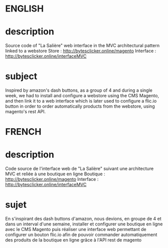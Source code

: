 # ENGLISH

  # description

Source code of "La Salière" web interface in the MVC architectural pattern linked to a webstore
Store : http://bytesclicker.online/magento
Interface : http://bytesclicker.online/interfaceMVC

  # subject 
  
Inspired by amazon's dash buttons, as a group of 4 and during a single week, we had to install and configure a webstore using the CMS Magento, and then link it to a web interface which is later used to configure a flic.io button in order to order automatically products from the webstore, using magento's rest API.
  
# FRENCH

   # description

Code source de l'interface web de "La Salière" suivant une architecture MVC et reliée à une boutique en ligne 
Boutique : http://bytesclicker.online/magento
Interface : http://bytesclicker.online/interfaceMVC

  # sujet
  
En s'inspirant des dash buttons d'amazon, nous devions, en groupe de 4 et dans un interval d'une semaine, installer et configurer une boutique en ligne avec le CMS Magento puis réaliser une interface web permettant de configurer un bouton flic.io afin de pouvoir commander automatiquement des produits de la boutique en ligne grâce à l'API rest de magento

